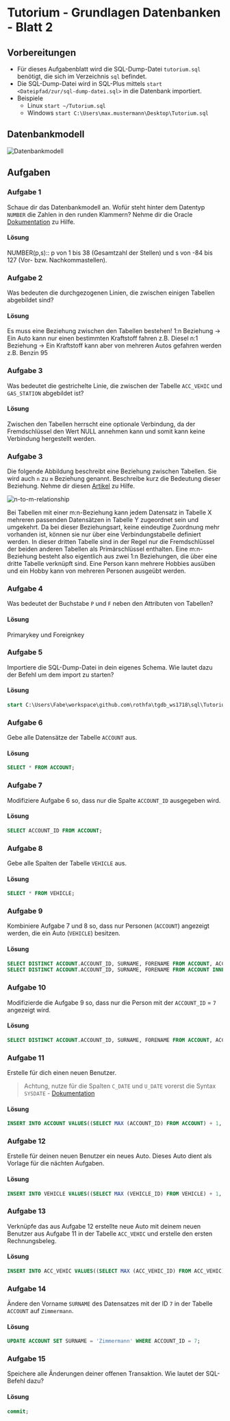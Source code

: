# Tutorium - Grundlagen Datenbanken - Blatt 2

## Vorbereitungen
* Für dieses Aufgabenblatt wird die SQL-Dump-Datei `tutorium.sql` benötigt, die sich im Verzeichnis `sql` befindet.
* Die SQL-Dump-Datei wird in SQL-Plus mittels `start <Dateipfad/zur/sql-dump-datei.sql>` in die Datenbank importiert.
* Beispiele
  * Linux `start ~/Tutorium.sql`
  * Windows `start C:\Users\max.mustermann\Desktop\Tutorium.sql`

## Datenbankmodell
![Datenbankmodell](./img/datamodler_schema.png)

## Aufgaben

### Aufgabe 1
Schaue dir das Datenbankmodell an. Wofür steht hinter dem Datentyp `NUMBER` die Zahlen in den runden Klammern?
Nehme dir die Oracle [Dokumentation](https://docs.oracle.com/cd/B28359_01/server.111/b28318/datatype.htm#CNCPT012) zu Hilfe.

#### Lösung
NUMBER(p,s):: p von 1 bis 38 (Gesamtzahl der Stellen) und s von -84 bis 127 (Vor- bzw. Nachkommastellen).

### Aufgabe 2
Was bedeuten die durchgezogenen Linien, die zwischen einigen Tabellen abgebildet sind?

#### Lösung
Es muss eine Beziehung zwischen den Tabellen bestehen!
1:n Beziehung -> Ein Auto kann nur einen bestimmten Kraftstoff fahren z.B. Diesel
n:1 Beziehung -> Ein Kraftstoff kann aber von mehreren Autos gefahren werden z.B. Benzin 95

### Aufgabe 3
Was bedeutet die gestrichelte Linie, die zwischen der Tabelle `ACC_VEHIC` und `GAS_STATION` abgebildet ist?

#### Lösung
Zwischen den Tabellen herrscht eine optionale Verbindung, da der Fremdschlüssel den Wert NULL annehmen kann und somit kann keine Verbindung hergestellt werden.

### Aufgabe 3
Die folgende Abbildung beschreibt eine Beziehung zwischen Tabellen. Sie wird auch `n` zu `m` Beziehung genannt. Beschreibe kurz die Bedeutung dieser Beziehung.
Nehme dir diesen [Artikel](https://glossar.hs-augsburg.de/Beziehungstypen) zu Hilfe.

![n-to-m-relationship](./img/n-to-m-relationship.png)

Bei Tabellen mit einer m:n-Beziehung kann jedem Datensatz in Tabelle X mehreren passenden Datensätzen in Tabelle Y zugeordnet sein und umgekehrt. Da bei dieser Beziehungsart, keine eindeutige Zuordnung mehr vorhanden ist, können sie nur über eine Verbindungstabelle definiert werden. In dieser dritten Tabelle sind in der Regel nur die Fremdschlüssel der beiden anderen Tabellen als Primärschlüssel enthalten. Eine m:n-Beziehung besteht also eigentlich aus zwei 1:n Beziehungen, die über eine dritte Tabelle verknüpft sind. 
Eine Person kann mehrere Hobbies ausüben und ein Hobby kann von mehreren Personen ausgeübt werden.

### Aufgabe 4
Was bedeutet der Buchstabe `P` und `F` neben den Attributen von Tabellen?

#### Lösung
Primarykey und Foreignkey
### Aufgabe 5
Importiere die SQL-Dump-Datei in dein eigenes Schema. Wie lautet dazu der Befehl um dem import zu starten?

#### Lösung
```sql
start C:\Users\Fabe\workspace\github.com\rothfa\tgdb_ws1718\sql\Tutorium.sql
```

### Aufgabe 6
Gebe alle Datensätze der Tabelle `ACCOUNT` aus.

#### Lösung
```sql
SELECT * FROM ACCOUNT;
```

### Aufgabe 7
Modifiziere Aufgabe 6 so, dass nur die Spalte `ACCOUNT_ID` ausgegeben wird.

#### Lösung
```sql
SELECT ACCOUNT_ID FROM ACCOUNT;
```

### Aufgabe 8
Gebe alle Spalten der Tabelle `VEHICLE` aus.

#### Lösung
```sql
SELECT * FROM VEHICLE;
```

### Aufgabe 9
Kombiniere Aufgabe 7 und 8 so, dass nur Personen (`ACCOUNT`) angezeigt werden, die ein Auto (`VEHICLE`) besitzen.

#### Lösung
```sql
SELECT DISTINCT ACCOUNT.ACCOUNT_ID, SURNAME, FORENAME FROM ACCOUNT, ACC_VEHIC WHERE ACCOUNT.ACCOUNT_ID = ACC_VEHIC.ACCOUNT_ID;
SELECT DISTINCT ACCOUNT.ACCOUNT_ID, SURNAME, FORENAME FROM ACCOUNT INNER JOIN ACC_VEHIC ON ACC_VEHIC.ACCOUNT_ID = ACCOUNT.ACCOUNT_ID;
```

### Aufgabe 10
Modifizierde die Aufgabe 9 so, dass nur die Person mit der `ACCOUNT_ID` = `7` angezeigt wird.

#### Lösung
```sql
SELECT DISTINCT ACCOUNT.ACCOUNT_ID, SURNAME, FORENAME FROM ACCOUNT, ACC_VEHIC WHERE ACCOUNT.ACCOUNT_ID = '7';
```

### Aufgabe 11
Erstelle für dich einen neuen Benutzer.
> Achtung, nutze für die Spalten `C_DATE` und `U_DATE` vorerst die Syntax `SYSDATE` - [Dokumentation](https://docs.oracle.com/cd/B19306_01/server.102/b14200/functions172.htm)

#### Lösung
```sql
INSERT INTO ACCOUNT VALUES((SELECT MAX (ACCOUNT_ID) FROM ACCOUNT) + 1, 'Roth', 'Fabian', 'rothfa@hochschule-trier.de', SYSDATE, SYSDATE); 
```

### Aufgabe 12
Erstelle für deinen neuen Benutzer ein neues Auto. Dieses Auto dient als Vorlage für die nächten Aufgaben.

#### Lösung
```sql
INSERT INTO VEHICLE VALUES((SELECT MAX (VEHICLE_ID) FROM VEHICLE) + 1, 1, 2, 'F21', 2, 254, '10-AUG-13', 3,SYSDATE,SYSDATE);
```

### Aufgabe 13
Verknüpfe das aus Aufgabe 12 erstellte neue Auto mit deinem neuen Benutzer aus Aufgabe 11 in der Tabelle `ACC_VEHIC` und erstelle den ersten Rechnungsbeleg.

#### Lösung
```sql
INSERT INTO ACC_VEHIC VALUES((SELECT MAX (ACC_VEHIC_ID) FROM ACC_VEHIC) + 1, 10, 14, 'TR:FR:5000', 'FAPLEVEL', 20000, 30000, 15000, 80000, '08-AUG-2013', null, 1, SYSDATE, SYSDATE);
```

### Aufgabe 14
Ändere den Vorname `SURNAME` des Datensatzes mit der ID `7` in der Tabelle `ACCOUNT` auf `Zimmermann`.

#### Lösung
```sql
UPDATE ACCOUNT SET SURNAME = 'Zimmermann' WHERE ACCOUNT_ID = 7;
```

### Aufgabe 15
Speichere alle Änderungen deiner offenen Transaktion. Wie lautet der SQL-Befehl dazu?

#### Lösung
```sql
commit;
```
